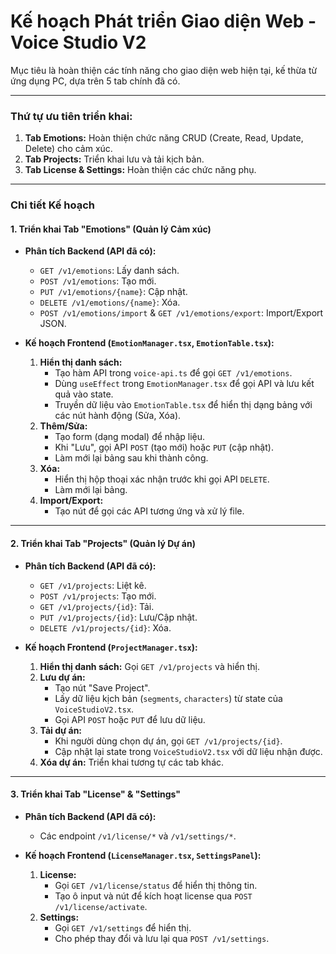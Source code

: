 # Kế hoạch Phát triển Giao diện Web - Voice Studio V2

Mục tiêu là hoàn thiện các tính năng cho giao diện web hiện tại, kế thừa từ ứng dụng PC, dựa trên 5 tab chính đã có.

---

### **Thứ tự ưu tiên triển khai:**

1.  **Tab Emotions:** Hoàn thiện chức năng CRUD (Create, Read, Update, Delete) cho cảm xúc.
2.  **Tab Projects:** Triển khai lưu và tải kịch bản.
3.  **Tab License & Settings:** Hoàn thiện các chức năng phụ.

---

### **Chi tiết Kế hoạch**

#### **1. Triển khai Tab "Emotions" (Quản lý Cảm xúc)**

*   **Phân tích Backend (API đã có):**
    *   `GET /v1/emotions`: Lấy danh sách.
    *   `POST /v1/emotions`: Tạo mới.
    *   `PUT /v1/emotions/{name}`: Cập nhật.
    *   `DELETE /v1/emotions/{name}`: Xóa.
    *   `POST /v1/emotions/import` & `GET /v1/emotions/export`: Import/Export JSON.

*   **Kế hoạch Frontend (`EmotionManager.tsx`, `EmotionTable.tsx`):**
    1.  **Hiển thị danh sách:**
        *   Tạo hàm API trong `voice-api.ts` để gọi `GET /v1/emotions`.
        *   Dùng `useEffect` trong `EmotionManager.tsx` để gọi API và lưu kết quả vào state.
        *   Truyền dữ liệu vào `EmotionTable.tsx` để hiển thị dạng bảng với các nút hành động (Sửa, Xóa).
    2.  **Thêm/Sửa:**
        *   Tạo form (dạng modal) để nhập liệu.
        *   Khi "Lưu", gọi API `POST` (tạo mới) hoặc `PUT` (cập nhật).
        *   Làm mới lại bảng sau khi thành công.
    3.  **Xóa:**
        *   Hiển thị hộp thoại xác nhận trước khi gọi API `DELETE`.
        *   Làm mới lại bảng.
    4.  **Import/Export:**
        *   Tạo nút để gọi các API tương ứng và xử lý file.

---

#### **2. Triển khai Tab "Projects" (Quản lý Dự án)**

*   **Phân tích Backend (API đã có):**
    *   `GET /v1/projects`: Liệt kê.
    *   `POST /v1/projects`: Tạo mới.
    *   `GET /v1/projects/{id}`: Tải.
    *   `PUT /v1/projects/{id}`: Lưu/Cập nhật.
    *   `DELETE /v1/projects/{id}`: Xóa.

*   **Kế hoạch Frontend (`ProjectManager.tsx`):**
    1.  **Hiển thị danh sách:** Gọi `GET /v1/projects` và hiển thị.
    2.  **Lưu dự án:**
        *   Tạo nút "Save Project".
        *   Lấy dữ liệu kịch bản (`segments`, `characters`) từ state của `VoiceStudioV2.tsx`.
        *   Gọi API `POST` hoặc `PUT` để lưu dữ liệu.
    3.  **Tải dự án:**
        *   Khi người dùng chọn dự án, gọi `GET /v1/projects/{id}`.
        *   Cập nhật lại state trong `VoiceStudioV2.tsx` với dữ liệu nhận được.
    4.  **Xóa dự án:** Triển khai tương tự các tab khác.

---

#### **3. Triển khai Tab "License" & "Settings"**

*   **Phân tích Backend (API đã có):**
    *   Các endpoint `/v1/license/*` và `/v1/settings/*`.

*   **Kế hoạch Frontend (`LicenseManager.tsx`, `SettingsPanel`):**
    1.  **License:**
        *   Gọi `GET /v1/license/status` để hiển thị thông tin.
        *   Tạo ô input và nút để kích hoạt license qua `POST /v1/license/activate`.
    2.  **Settings:**
        *   Gọi `GET /v1/settings` để hiển thị.
        *   Cho phép thay đổi và lưu lại qua `POST /v1/settings`.

